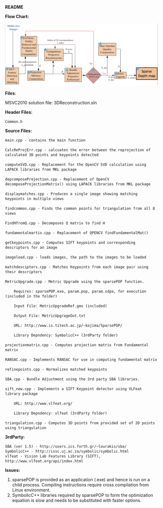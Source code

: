 **README**

**Flow Chart:**

<p align="center">
<img src="./FlowChart.png">
</p>


**Files**:

MSVC2010 solution file: 3DReconstruction.sln

**Header Files:**

    Common.h

**Source Files:**

    main.cpp - contains the main function

    CalcReProjErr.cpp - calcuates the error between the reprojection of calculated 3D points and keypoints detected

    computeSVD.cpp - Replacement for the OpenCV SVD calculation using LAPACK libraries from MKL package 

    depcomposeProjection.cpp - Replacement of OpenCV decomposeProjectionMatrix() using LAPACK libraries from MKL package

    displaymatches.cpp - Produces a single image showing matching keypoints in multiple views

    findcommon.cpp - Finds the common points for triangulation from all 8 views

    FindHfromQ.cpp - Decomposes Q matrix to find H 

    fundamentalmartix.cpp - Replacement of OPENCV findFundamentalMat()

    getkeypoints.cpp - Computes SIFT keypoints and corresponding descriptors for an image

    imageload.cpp - loads images, the path to the images to be loaded

    matchdesciptors.cpp - Matches Keypoints from each image pair using their descriptors

    MetricUpgrade.cpp - Metric Upgrade using the sparsePOP function. 
	    
        Requires: sparsePOP.exe, param.pop, param.sdpa, for execution (included in the folder)
	    
        Input File: MetricUpgradeRef.gms (included)
	    
        Output File: MetricUpgrageOut.txt
	    
        URL: http://www.is.titech.ac.jp/~kojima/SparsePOP/
	    
        Library Depndency: SymbolicC++ (3rdParty folder)

    projectionmatrix.cpp - Computes projection matrix from Fundamental matrix

    RANSAC.cpp - Implements RANSAC for use in computing fundamental matrix    

    refinepoints.cpp - Normalizes matched keypoints

    SBA.cpp - Bundle Adjustment using the 3rd party SBA libraries. 
	
    sift_new.cpp - Implements a SIFT Keypoint detector using VLFeat library package 

        URL: http://www.vlfeat.org/
	
        Library Depndency: vlfeat (3rdParty folder)
	
    triangulation.cpp - Computes 3D points from provided set of 2D points using triangulation

**3rdParty:**

    SBA (ver 1.5) - http://users.ics.forth.gr/~lourakis/sba/ 
    SymbolicC++ - http://issc.uj.ac.za/symbolic/symbolic.html
    vlfeat - Vision Lab Features Library (SIFT), http://www.vlfeat.org/api/index.html

**Issues:**
1. sparsePOP is provided as an application (.exe) and hence is run on a child process. Compiling instructions require cross compilation from Linux environment.
2. SymbolicC++ libraries required by sparsePOP to form the optimization equation is slow and needs to be substituted with faster options.
